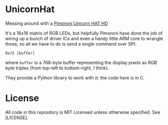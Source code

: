 # UnicornHat

Messing around with a [Pimoroni Unicorn HAT HD](https://shop.pimoroni.com/products/unicorn-hat-hd)

It's a 16x16 matrix of RGB LEDs, but helpfully Pimoroni have done the job of wiring up a bunch
of driver ICs and even a handy little ARM core to wrangle those, so all we have to do is send
a single command over SPI:

`0x72 [buffer]`

where `buffer` is a 768-byte buffer representing the display pixels as RGB byte triples (from
top-left to bottom-right, I think).

They provide a Python library to work with it; the code here is in C.

# License

All code in this repository is MIT Licensed unless otherwise specified. See [LICENSE].
